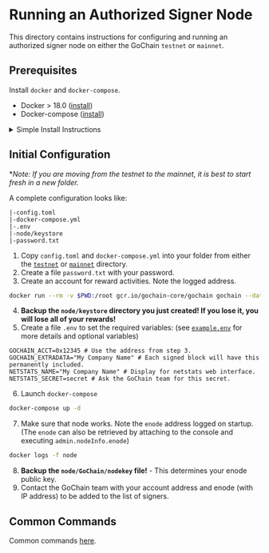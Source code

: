 # Running an Authorized Signer Node

This directory contains instructions for configuring and running an authorized signer node on either the GoChain `testnet` or `mainnet`.

## Prerequisites

Install `docker` and `docker-compose`.

* Docker > 18.0 ([install](https://docs.docker.com/install/))
* Docker-compose ([install](https://docs.docker.com/compose/install/))

<details>
  <summary>Simple Install Instructions</summary>

Docker:

```sh
sudo rm /var/lib/apt/lists/*
sudo apt-get update
curl -fsSL https://get.docker.com/ | sudo sh
docker info
```

Docker Compose:

```sh
curl -L https://github.com/docker/compose/releases/download/1.21.2/docker-compose-`uname -s`-`uname -m` -o /usr/local/bin/docker-compose
chmod +x /usr/local/bin/docker-compose
docker-compose --version
```
</details>

## Initial Configuration

\**Note: If you are moving from the testnet to the mainnet, it is best to start fresh in a new folder.*

A complete configuration looks like:
```
|-config.toml
|-docker-compose.yml
|-.env
|-node/keystore
|-password.txt
```

1. Copy `config.toml` and `docker-compose.yml` into your folder from either the [`testnet`](testnet) or [`mainnet`](mainnet) directory.
2. Create a file `password.txt` with your password.
3. Create an account for reward activities. Note the logged address.

```sh
docker run --rm -v $PWD:/root gcr.io/gochain-core/gochain gochain --datadir /root/node --password /root/password.txt account new
```

4. **Backup the `node/keystore` directory you just created! If you lose it, you will lose all of your rewards!**
5. Create a file `.env` to set the required variables: (see [`example.env`](example.env) for more details and optional variables)
```
GOCHAIN_ACCT=0x12345 # Use the address from step 3.
GOCHAIN_EXTRADATA="My Company Name" # Each signed block will have this permanently included.
NETSTATS_NAME="My Company Name" # Display for netstats web interface.
NETSTATS_SECRET=secret # Ask the GoChain team for this secret.
```
6. Launch `docker-compose`

```sh
docker-compose up -d
```

7. Make sure that node works. Note the `enode` address logged on startup. 
(The `enode` can also be retrieved by attaching to the console and executing `admin.nodeInfo.enode`)

```sh
docker logs -f node
```

8. **Backup the `node/GoChain/nodekey` file!** - This determines your enode public key.
9. Contact the GoChain team with your account address and enode (with IP address) to be added to the list of signers.

## Common Commands

Common commands [here](../../nodes/README.md#common-commands).
